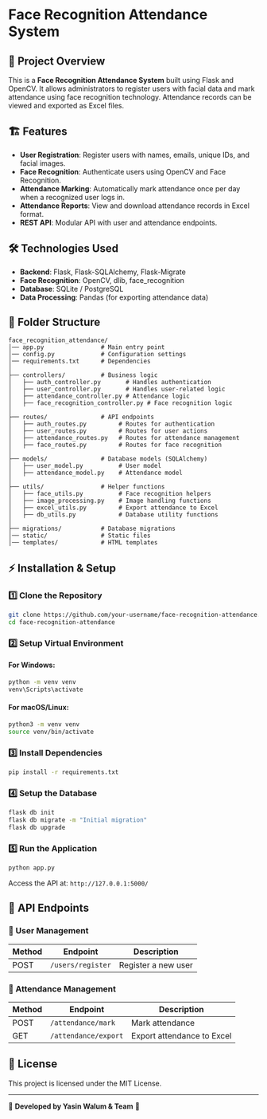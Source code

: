 # Face Recognition Attendance System

## 📌 Project Overview

This is a **Face Recognition Attendance System** built using Flask and OpenCV. It allows administrators to register users with facial data and mark attendance using face recognition technology. Attendance records can be viewed and exported as Excel files.

## 🏗️ Features

- **User Registration**: Register users with names, emails, unique IDs, and facial images.
- **Face Recognition**: Authenticate users using OpenCV and Face Recognition.
- **Attendance Marking**: Automatically mark attendance once per day when a recognized user logs in.
- **Attendance Reports**: View and download attendance records in Excel format.
- **REST API**: Modular API with user and attendance endpoints.

## 🛠️ Technologies Used

- **Backend**: Flask, Flask-SQLAlchemy, Flask-Migrate
- **Face Recognition**: OpenCV, dlib, face_recognition
- **Database**: SQLite / PostgreSQL
- **Data Processing**: Pandas (for exporting attendance data)

## 📂 Folder Structure

```
face_recognition_attendance/
│── app.py                # Main entry point
│── config.py             # Configuration settings
│── requirements.txt      # Dependencies
│
├── controllers/          # Business logic
│   ├── auth_controller.py       # Handles authentication
│   ├── user_controller.py       # Handles user-related logic
│   ├── attendance_controller.py # Attendance logic
│   ├── face_recognition_controller.py # Face recognition logic
│
├── routes/               # API endpoints
│   ├── auth_routes.py         # Routes for authentication
│   ├── user_routes.py         # Routes for user actions
│   ├── attendance_routes.py   # Routes for attendance management
│   ├── face_routes.py         # Routes for face recognition
│
├── models/               # Database models (SQLAlchemy)
│   ├── user_model.py          # User model
│   ├── attendance_model.py    # Attendance model
│
├── utils/                # Helper functions
│   ├── face_utils.py          # Face recognition helpers
│   ├── image_processing.py    # Image handling functions
│   ├── excel_utils.py         # Export attendance to Excel
│   ├── db_utils.py            # Database utility functions
│
├── migrations/           # Database migrations
│── static/               # Static files
│── templates/            # HTML templates
```

## ⚡ Installation & Setup

### 1️⃣ Clone the Repository

```bash
git clone https://github.com/your-username/face-recognition-attendance.git
cd face-recognition-attendance
```

### 2️⃣ Setup Virtual Environment

#### For Windows:

```bash
python -m venv venv
venv\Scripts\activate
```

#### For macOS/Linux:

```bash
python3 -m venv venv
source venv/bin/activate
```

### 3️⃣ Install Dependencies

```bash
pip install -r requirements.txt
```

### 4️⃣ Setup the Database

```bash
flask db init
flask db migrate -m "Initial migration"
flask db upgrade
```

### 5️⃣ Run the Application

```bash
python app.py
```

Access the API at: `http://127.0.0.1:5000/`

## 📌 API Endpoints

### 👤 User Management

| Method | Endpoint          | Description         |
| ------ | ----------------- | ------------------- |
| POST   | `/users/register` | Register a new user |

### 📅 Attendance Management

| Method | Endpoint             | Description                |
| ------ | -------------------- | -------------------------- |
| POST   | `/attendance/mark`   | Mark attendance            |
| GET    | `/attendance/export` | Export attendance to Excel |

## 📜 License

This project is licensed under the MIT License.

---

🚀 **Developed by Yasin Walum & Team** 🚀
